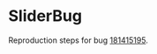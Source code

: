 # SliderBug

Reproduction steps for bug [181415195](https://issuetracker.google.com/issues/181415195).
